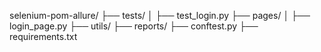 selenium-pom-allure/
├── tests/
│   ├── test_login.py
├── pages/
│   ├── login_page.py
├── utils/
├── reports/
├── conftest.py
├── requirements.txt
